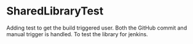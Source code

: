 # SharedLibraryTest

Adding test to get the build triggered user. Both the GitHub commit and manual trigger is handled. To test the library for jenkins.
